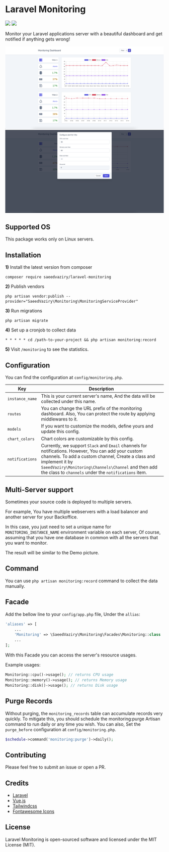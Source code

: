 # Laravel Monitoring

[![](https://img.shields.io/packagist/v/saeedvaziry/laravel-monitoring.svg?style=flat-square)](https://packagist.org/packages/saeedvaziry/laravel-monitoring)
![](https://github.com/saeedvaziry/laravel-monitoring/workflows/tests/badge.svg)

Monitor your Laravel applications server with a beautiful dashboard and get notified if anything gets wrong!

![](demo.png)
![](demo2.png)

## Supported OS

This package works only on Linux servers.

## Installation

**1)** Install the latest version from composer

```shell
composer require saeedvaziry/laravel-monitoring
```

**2)** Publish vendors

```shell
php artisan vendor:publish --provider="SaeedVaziry\Monitoring\MonitoringServiceProvider"
```

**3)** Run migrations

```shell
php artisan migrate
```

**4)** Set up a cronjob to collect data

```shell
* * * * * cd /path-to-your-project && php artisan monitoring:record
```

**5)** Visit `/monitoring` to see the statistics.

## Configuration

You can find the configuration at `config/monitoring.php`.

| Key             | Description                                                                                                                                                                                                                                                                                 |
|-----------------|---------------------------------------------------------------------------------------------------------------------------------------------------------------------------------------------------------------------------------------------------------------------------------------------|
| `instance_name` | This is your current server's name, And the data will be collected under this name.                                                                                                                                                                                                         |
| `routes`        | You can change the URL prefix of the monitoring dashboard. Also, You can protect the route by applying middlewares to it.                                                                                                                                                                   |
| `models`        | If you want to customize the models, define yours and update this config.                                                                                                                                                                                                                   |
| `chart_colors`  | Chart colors are customizable by this config.                                                                                                                                                                                                                                               |
| `notifications` | Currently, we support `Slack` and `Email` channels for notifications. However, You can add your custom channels. To add a custom channel, Create a class and implement it by `SaeedVaziry\Monitoring\Channels\Channel` and then add the class to `channels` under the `notifications` item. |


## Multi-Server support

Sometimes your source code is deployed to multiple servers.

For example, You have multiple webservers with a load balancer and another server for your Backoffice.

In this case, you just need to set a unique name for `MONITORING_INSTANCE_NAME` environment variable on each server, Of course, assuming that you have one database in common with all the servers that you want to monitor.

The result will be similar to the Demo picture.

## Command

You can use `php artisan monitoring:record` command to collect the data manually.

## Facade

Add the bellow line to your `config/app.php` file, Under the `allias`:

```php
'aliases' => [
    ...
    'Monitoring' => \SaeedVaziry\Monitoring\Facades\Monitoring::class
    ...
];
```

With this Facade you can access the server's resource usages.

Example usages:

```php
Monitoring::cpu()->usage(); // returns CPU usage
Monitoring::memory()->usage(); // returns Memory usage
Monitoring::disk()->usage(); // returns Disk usage
```

## Purge Records

Without purging, the `monitoring_records` table can accumulate records very quickly. To mitigate this, you should schedule the monitoring:purge Artisan command to run daily or any time you wish.
You can also, Set the `purge_before` configuration at `config/monitoring.php`.

```php
$schedule->command('monitoring:purge')->daily();
```

## Contributing

Please feel free to submit an issue or open a PR.

## Credits

* [Laravel](https://laravel.com/)
* [Vue.js](https://vuejs.org/)
* [Tailwindcss](https://tailwindcss.com/)
* [Fontawesome Icons](https://fontawesome.com/)

## License

Laravel Monitoring is open-sourced software and licensed under the MIT License (MIT).
